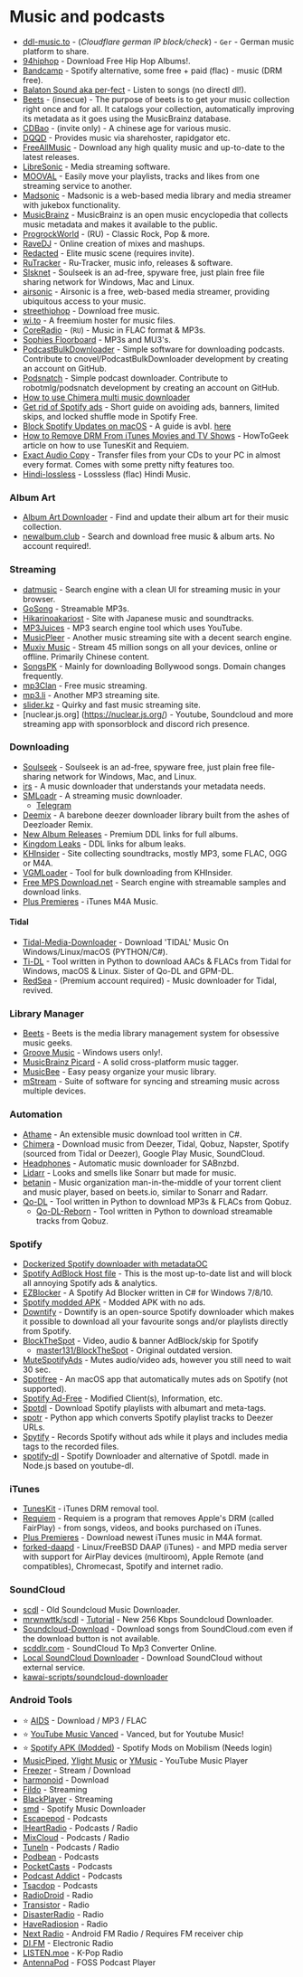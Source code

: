 # Music and podcasts

* [ddl-music.to](http://ddl-music.to/) - (_Cloudflare german IP block/check_) - `Ger` - German music platform to share.
* [94hiphop](http://94hiphop.com/) - Download Free Hip Hop Albums!.
* [Bandcamp](https://www.bandcamp.com/) - Spotify alternative, some free + paid (flac) - music (DRM free).
* [Balaton Sound aka per-fect](https://per-fect.nl) - Listen to songs (no directl dl!).
* [Beets](http://beets.io/) - (insecue) - The purpose of beets is to get your music collection right once and for all. It catalogs your collection, automatically improving its metadata as it goes using the MusicBrainz database.
* [CDBao](https://www.cdbao.net/) - (invite only) - A chinese age for various music.
* [DQQD](https://dqqd.org/) - Provides music via sharehoster, rapidgator etc.
* [FreeAllMusic](https://freeallmusic.top/) - Download any high quality music and up-to-date to the latest releases.
* [LibreSonic](https://github.com/Libresonic/libresonic) - Media streaming software.
* [MOOVAL](https://www.mooval.de/) - Easily move your playlists, tracks and likes from one streaming service to another.
* [Madsonic](https://www.madsonic.org/) - Madsonic is a web-based media library and media streamer with jukebox functionality.
* [MusicBrainz](https://musicbrainz.org/) - MusicBrainz is an open music encyclopedia that collects music metadata and makes it available to the public.
* [ProgrockWorld](https://progrockworld.ru/) - (RU) - Classic Rock, Pop & more.
* [RaveDJ](https://rave.dj/) - Online creation of mixes and mashups.
* [Redacted](https://redacted.ch/) - Elite music scene (requires invite).
* [RuTracker](http://rutracker.org/forum/index.php) - Ru-Tracker, music info, releases & software.
* [Slsknet](http://www.slsknet.org/news/node/1) - Soulseek is an ad-free, spyware free, just plain free file sharing network for Windows, Mac and Linux.
* [airsonic](https://airsonic.github.io/) - Airsonic is a free, web-based media streamer, providing ubiquitous access to your music.
* [streethiphop](https://www.streethiphop.org/) - Download free music.
* [wi.to](https://www.wi.to/) - A freemium hoster for music files.
* [CoreRadio](http://coreradio.ru) - (`RU`) - Music in FLAC format & MP3s.
* [Sophies Floorboard](http://sophiesfloorboard.blogspot.co.uk) - MP3s and MU3's.
* [PodcastBulkDownloader](https://github.com/cnovel/PodcastBulkDownloader) - Simple software for downloading podcasts. Contribute to cnovel/PodcastBulkDownloader development by creating an account on GitHub.
* [Podsnatch](https://github.com/robotmlg/podsnatch) - Simple podcast downloader. Contribute to robotmlg/podsnatch development by creating an account on GitHub.
* [How to use Chimera multi music downloader](https://www.youtube.com/watch?v=5y8rtsLw7Rc)
* [Get rid of Spotify ads](https://www.reddit.com/r/Piracy/comments/9jvlf8/get\_rid\_of\_spotify\_adsbannerslimited\_skips\_and/) - Short guide on avoiding ads, banners, limited skips, and locked shuffle mode in Spotify Free.
* [Block Spotify Updates on macOS](https://donotupdatespotify.sh/) - A guide is avbl. [here](https://reddit.com/r/Piracy/comments/d2z6kc/guide\_spotify\_free\_without\_ads\_for\_mac\_os/)
* [How to Remove DRM From iTunes Movies and TV Shows](https://www.howtogeek.com/291612/how-to-remove-drm-from-itunes-movies-and-tv-shows/) - HowToGeek article on how to use TunesKit and Requiem.
* [Exact Audio Copy](http://www.exactaudiocopy.de/) - Transfer files from your CDs to your PC in almost every format. Comes with some pretty nifty features too.
* [Hindi-lossless](https://hindi-lossless.blogspot.com/) - Losssless (flac) Hindi Music.

### Album Art

* [Album Art Downloader](https://sourceforge.net/projects/album-art/) - Find and update their album art for their music collection.
* [newalbum.club](https://newalbum.club/) - Search and download free music & album arts. No account required!.

### Streaming

* [datmusic](https://datmusic.xyz/) - Search engine with a clean UI for streaming music in your browser.
* [GoSong](https://gosong.unblocked.gdn/) - Streamable MP3s.
* [Hikarinoakariost](https://hikarinoakariost.info/) - Site with Japanese music and soundtracks.
* [MP3Juices](https://mp3juices.unblocked.gdn/) - MP3 search engine tool which uses YouTube.
* [MusicPleer](https://musicpleer.la/) - Another music streaming site with a decent search engine.
* [Muxiv Music](https://muxiv.com/) - Stream 45 million songs on all your devices, online or offline. Primarily Chinese content.
* [SongsPK](https://songs-pk.in/) - Mainly for downloading Bollywood songs. Domain changes frequently.
* [mp3Clan](http://mp3guild.com/) - Free music streaming.
* [mp3.li](http://mp3li.unblckd.club) - Another MP3 streaming site.
* [slider.kz](http://slider.kz/) - Quirky and fast music streaming site.
* \[nuclear.js.org] (https://nuclear.js.org/) - Youtube, Soundcloud and more streaming app with sponsorblock and discord rich presence.

### Downloading

* [Soulseek](http://www.soulseekqt.net/news/) - Soulseek is an ad-free, spyware free, just plain free file-sharing network for Windows, Mac, and Linux.
* [irs](https://github.com/kepoorhampond/irs) - A music downloader that understands your metadata needs.
* [SMLoadr](https://git.fuwafuwa.moe/SMLoadrDev/SMLoadr) - A streaming music downloader.
  * [Telegram](https://t.me/SMLoadrNews)
* [Deemix](https://git.freezer.life/RemixDev/deemix-py) - A barebone deezer downloader library built from the ashes of Deezloader Remix.
* [New Album Releases](http://newalbumreleases.net/) - Premium DDL links for full albums.
* [Kingdom Leaks](https://kingdom-leaks.com/) - DDL links for album leaks.
* [KHInsider](https://downloads.khinsider.com/) - Site collecting soundtracks, mostly MP3, some FLAC, OGG or M4A.
* [VGMLoader](https://github.com/TheLastZombie/VGMLoader) - Tool for bulk downloading from KHInsider.
* [Free MPS Download.net](https://free-mp3-download.net/) - Search engine with streamable samples and download links.
* [Plus Premieres](https://www.pluspremieres.nz/) - iTunes M4A Music.

#### Tidal

* [Tidal-Media-Downloader](https://github.com/yaronzz/Tidal-Media-Downloader) - Download 'TIDAL' Music On Windows/Linux/macOS (PYTHON/C#).
* [Ti-DL](https://github.com/Sorrow446/Ti-DL) - Tool written in Python to download AACs & FLACs from Tidal for Windows, macOS & Linux. Sister of Qo-DL and GPM-DL.
* [RedSea](https://github.com/redsudo/RedSea) - (Premium account required) - Music downloader for Tidal, revived.

### Library Manager

* [Beets](https://github.com/beetbox/beets) - Beets is the media library management system for obsessive music geeks.
* [Groove Music](https://www.microsoft.com/en-us/p/groove-music/9wzdncrfj3pt?activetab=pivot:overviewtab) - Windows users only!.
* [MusicBrainz Picard](https://picard.musicbrainz.org/) - A solid cross-platform music tagger.
* [MusicBee](https://getmusicbee.com/) - Easy peasy organize your music library.
* [mStream](http://mstream.io/) - Suite of software for syncing and streaming music across multiple devices.

### Automation

* [Athame](https://github.com/fuzzybabybunny/Athame) - An extensible music download tool written in C#.
* [Chimera](https://notabug.org/Aesir/chimera) - Download music from Deezer, Tidal, Qobuz, Napster, Spotify (sourced from Tidal or Deezer), Google Play Music, SoundCloud.
* [Headphones](https://github.com/rembo10/headphones) - Automatic music downloader for SABnzbd.
* [Lidarr](https://github.com/lidarr/Lidarr) - Looks and smells like Sonarr but made for music.
* [betanin](https://github.com/sentriz/betanin/) - Music organization man-in-the-middle of your torrent client and music player, based on beets.io, similar to Sonarr and Radarr.
* [Qo-DL](https://github.com/vvaidy/Qo-DL) - Tool written in Python to download MP3s & FLACs from Qobuz.
  * [Qo-DL-Reborn](https://github.com/badumbass/Qo-DL-Reborn) - Tool written in Python to download streamable tracks from Qobuz.

### Spotify

* [Dockerized Spotify downloader with metadataOC](https://www.removeddit.com/r/Piracy/comments/ew5cus/dockerized\_spotify\_downloader\_with\_metadata/)
* [Spotify AdBlock Host file](https://www.reddit.com/r/Piracy/comments/9tcbvc/spotify\_adblock\_host\_file\_uptodate\_effective/) - This is the most up-to-date list and will block all annoying Spotify ads & analytics.
* [EZBlocker](https://github.com/Xeroday/Spotify-Ad-Blocker/) - A Spotify Ad Blocker written in C# for Windows 7/8/10.
* [Spotify modded APK](https://forum.mobilism.org/viewtopic.php?f=1332\&t=2950704) - Modded APK with no ads.
* [Downtify](https://github.com/Superhackman/downtify-premium) - Downtify is an open-source Spotify downloader which makes it possible to download all your favourite songs and/or playlists directly from Spotify.
* [BlockTheSpot](https://github.com/mrpond/BlockTheSpot) - Video, audio & banner AdBlock/skip for Spotify
  * [master131/BlockTheSpot](https://github.com/master131/BlockTheSpot) - Original outdated version.
* [MuteSpotifyAds](https://github.com/simonmeusel/MuteSpotifyAds) - Mutes audio/video ads, however you still need to wait 30 sec.
* [Spotifree](https://github.com/ArtemGordinsky/Spotifree) - An macOS app that automatically mutes ads on Spotify (not supported).
* [Spotify Ad-Free](https://github.com/CHEF-KOCH/Spotify-Ad-free) - Modified Client(s), Information, etc.
* [Spotdl](https://github.com/ritiek/spotify-downloader) - Download Spotify playlists with albumart and meta-tags.
* [spotr](https://github.com/XDGFX/spotr) - Python app which converts Spotify playlist tracks to Deezer URLs.
* [Spytify](https://jwallet.github.io/spy-spotify/) - Records Spotify without ads while it plays and includes media tags to the recorded files.
* [spotify-dl](https://github.com/SwapnilSoni1999/spotify-dl) - Spotify Downloader and alternative of Spotdl. made in Node.js based on youtube-dl.

### iTunes

* [TunesKit](https://www.tuneskit.com/) - iTunes DRM removal tool.
* [Requiem](https://digiex.net/threads/requiem-4-1-remove-itunes-drm-fairplay-from-music-video-and-books.11796/) - Requiem is a program that removes Apple's DRM (called FairPlay) - from songs, videos, and books purchased on iTunes.
* [Plus Premieres](https://www.pluspremieres.to/) - Download newest iTunes music in M4A format.
* [forked-daapd](https://ejurgensen.github.io/forked-daapd/) - Linux/FreeBSD DAAP (iTunes) - and MPD media server with support for AirPlay devices (multiroom), Apple Remote (and compatibles), Chromecast, Spotify and internet radio.

### SoundCloud

* [scdl](https://github.com/flyingrub/scdl) - Old Soundcloud Music Downloader.
* [mrwnwttk/scdl](https://github.com/mrwnwttk/scdl) - [Tutorial](https://www.removeddit.com/r/Piracy/comments/euhd77/scdl\_a\_256\_kbps\_soundcloud\_downloader\_now\_with/) - New 256 Kbps Soundcloud Downloader.
* [Soundcloud-Download](https://github.com/linnit/Soundcloud-Downloader) - Download songs from SoundCloud.com even if the download button is not available.
* [scddlr.com](https://www.scddlr.com/) - SoundCloud To Mp3 Converter Online.
* [Local SoundCloud Downloader](https://greasyfork.org/en/scripts/394837-local-soundcloud-downloader) - Download SoundCloud without external service.
* [kawai-scripts/soundcloud-downloader](https://greasyfork.org/de/scripts/396057-kawai-scripts-soundcloud-downloader)

### Android Tools

* ⭐ [AIDS](https://forum.mobilism.org/viewtopic.php?f=1332\&t=3897714) - Download / MP3 / FLAC
* ⭐ [YouTube Music Vanced](https://vancedapp.com/) - Vanced, but for Youtube Music!
* ⭐ [Spotify APK (Modded)](https://forum.mobilism.org/search.php?terms=all\&author=\&sc=1\&sf=titleonly\&sr=topics\&sk=t\&sd=d\&st=0\&ch=300\&t=0\&submit=Search\&keywords=Spotify) - Spotify Mods on Mobilism (Needs login)
* [MusicPiped](https://f-droid.org/packages/deep.ryd.rydplayer/), [Ylight Music](https://apt.izzysoft.de/fdroid/repo/com.ylightmusic.app/) or [YMusic](https://ymusic.io/) - YouTube Music Player
* [Freezer](https://freezer.life/) - Stream / Download
* [harmonoid](https://alexmercerind.github.io/harmonoid/) - Download
* [Fildo](https://fildo.net/android/en/) - Streaming
* [BlackPlayer](https://rexdl.com/android/blackplayer-ex-apk.html/) - Streaming
* [smd](https://github.com/artyshko/smd) - Spotify Music Downloader
* [Escapepod](https://f-droid.org/en/packages/org.y20k.escapepod/) - Podcasts
* [IHeartRadio](https://play.google.com/store/apps/details?id=com.clearchannel.iheartradio.controller) - Podcasts / Radio
* [MixCloud](https://play.google.com/store/apps/details?id=com.mixcloud.player) - Podcasts / Radio
* [TuneIn](https://play.google.com/store/apps/details?id=tunein.player) - Podcasts / Radio
* [Podbean](https://play.google.com/store/apps/details?id=com.podbean.app.podcast) - Podcasts
* [PocketCasts](https://www.pocketcasts.com/) - Podcasts
* [Podcast Addict](https://play.google.com/store/apps/details?id=com.bambuna.podcastaddict) - Podcasts
* [Tsacdop](https://play.google.com/store/apps/details?id=com.stonegate.tsacdop) - Podcasts
* [RadioDroid](https://f-droid.org/en/packages/net.programmierecke.radiodroid2/) - Radio
* [Transistor](https://f-droid.org/en/packages/org.y20k.transistor/) - Radio
* [DisasterRadio](https://f-droid.org/en/packages/tk.giesecke.disaster\_radio/) - Radio
* [HaveRadiosion](https://f-droid.org/en/packages/click.dummer.have\_radiosion/) - Radio
* [Next Radio](https://play.google.com/store/apps/details?id=com.nextradioapp.nextradio) - Android FM Radio / Requires FM receiver chip
* [DI.FM](https://play.google.com/store/apps/details?id=com.audioaddict.di) - Electronic Radio
* [LISTEN.moe](https://play.google.com/store/apps/details?id=me.echeung.moemoekyun) - K-Pop Radio
* [AntennaPod](https://antennapod.org/) - FOSS Podcast Player
